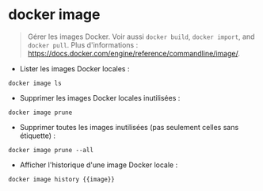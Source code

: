 # docker image

> Gérer les images Docker.
> Voir aussi  `docker build`, `docker import`, and `docker pull`.
> Plus d'informations : <https://docs.docker.com/engine/reference/commandline/image/>.

- Lister les images Docker locales :

`docker image ls`

- Supprimer les images Docker locales inutilisées :

`docker image prune`

- Supprimer toutes les images inutilisées (pas seulement celles sans étiquette) :

`docker image prune --all`

- Afficher l'historique d'une image Docker locale :

`docker image history {{image}}`
